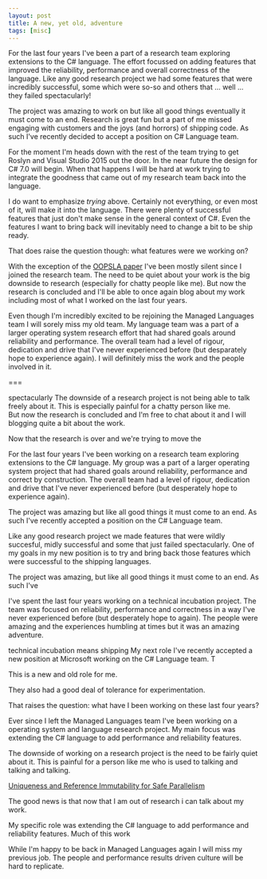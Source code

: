 ```yaml
---
layout: post
title: A new, yet old, adventure 
tags: [misc]
---
```

For the last four years I've been a part of a research team exploring extensions to the C# language.  The effort focussed on adding features that improved the reliability, performance and overall correctness of the language.  Like any good research project we had some features that were incredibly successful, some which were so-so and others that ... well ... they failed spectacularly!  

The project was amazing to work on but like all good things eventually it must come to an end.  Research is great fun but a part of me missed engaging with customers and the joys (and horrors) of shipping code.  As such I've recently decided to accept a position on C# Language team.  

For the moment I'm heads down with the rest of the team trying to get Roslyn and Visual Studio 2015 out the door.  In the near future the design for C# 7.0 will begin.  When that happens I will be hard at work trying to integrate the goodness that came out of my research team back into the language.  

I do want to emphasize *trying* above.  Certainly not everything, or even most of it, will make it into the language.  There were plenty of successful features that just don't make sense in the general context of C#.  Even the features I want to bring back will inevitably need to change a bit to be ship ready.  

That does raise the question though: what features were we working on?

With the exception of the [OOPSLA paper](http://research.microsoft.com/pubs/170528/msr-tr-2012-79.pdf) I've been mostly silent since I joined the research team.  The need to be quiet about your work is the big downside to research (especially for chatty people like me).  But now the research is concluded and I'll be able to once again blog about my work including most of what I worked on the last four years. 

Even though I'm incredibly excited to be rejoining the Managed Languages team I will sorely miss my old team.  My language team was a part of a larger operating system research effort that had shared goals around reliability and performance.  The overall team had a level of rigour, dedication and drive that I've never experienced before (but desparately hope to experience again).  I will definitely miss the work and the people involved in it.  

===

spectacularly The downside of a research project is not being able to talk freely about it.  This is especially painful for a chatty person like me.  
But now the research is concluded and I'm free to chat about it 
and I will blogging quite a bit about the work.  

Now that the research is over and we're trying to move the 

For the last four years I've been working on a research team exploring extensions to the C# language.  My group was a part of a larger operating system project that had shared goals around reliability, performance and correct by construction.  The overall team had a level of rigour, dedication and drive that I've never experienced before (but desperately hope to experience again).  

The project was amazing but like all good things it must come to an end.  As such I've recently accepted a position on the C# Language team.  

Like any good research project we made features that were wildly succesful, midly successful and some that just failed spectacularly.  One of my goals in my new position is to try and bring back those features which were successful to the shipping languages.  

The project was amazing, but like all good things it must come to an end.  As such I've 

I've spent the last four years working on a technical incubation project.  The team was focused on reliability, performance and correctness in a way I've never experienced before (but desperately hope to again).  The people were amazing and the experiences humbling at times but it was an amazing adventure. 

technical incubation means shipping
My next role 
I've recently accepted a new position at Microsoft working on the C# Language team.  T

This is a new and old role for me.  

They also had a good deal of tolerance for experimentation.  


That raises the question: what have I been working on these last four years? 

Ever since I left the Managed Languages team I've been working on a operating system and language research project.  My main focus was extending the C# language to add performance and reliability features.  

The downside of working on a research project is the need to be fairly quiet about it.  This is painful for a person like me who is used to talking and talking and talking.  

[Uniqueness and Reference Immutability for Safe Parallelism](http://research.microsoft.com/pubs/170528/msr-tr-2012-79.pdf)

The good news is that now that I am out of research i can talk about my work.

My specific role was extending the C# language to add performance and reliability features.  Much of this work

While I'm happy to be back in Managed Languages again I will miss my previous job.  The people and performance results driven culture will be hard to replicate.
